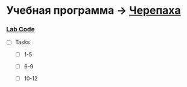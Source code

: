 # Учебная программа -> [Черепаха](http://cs.mipt.ru/python/lessons/lab2.html#python)

### [Lab Code](/Python/Lessons/Labs/Lab-2-Turtle])

- [ ] Tasks
  - [ ] 1-5
  - [ ] 6-9
  - [ ] 10-12

